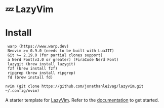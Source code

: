 # 💤 LazyVim

# Install

```{bash}
 warp (https://www.warp.dev)
 Neovim >= 0.9.0 (needs to be built with LuaJIT)
 Git >= 2.19.0 (for partial clones support)
 a Nerd Font(v3.0 or greater) (FiraCode Nerd Font)
 lazygit (brew install lazygit)
 fzf (brew install fzf)
 ripgrep (brew install ripgrep)
 fd (brew install fd)

nvim (git clone https://github.com/jonathanleivag/lazyvim.git ~/.config/nvim)
```

A starter template for [LazyVim](https://github.com/LazyVim/LazyVim).
Refer to the [documentation](https://lazyvim.github.io/installation) to get started.
